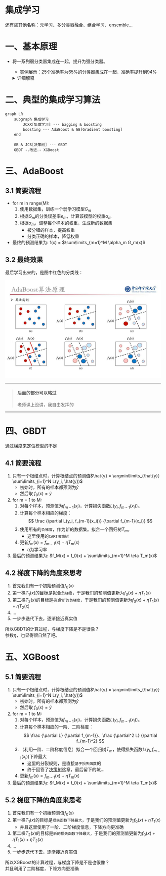 # 集成学习

还有些其他名称：元学习、多分类器融合、组合学习、ensemble...

# 一、基本原理

- 将一系列弱分类器集成在一起，提升为强分类器。
    - 实例展示：25个准确率为65%的分类器集成在一起，准确率提升到94%

    <details>
    <summary>详细解释</summary>

    ![ensemble](pngs/ensemble.png)

    </details>

# 二、典型的集成学习算法

```mermaid
graph LR
    subgraph 集成学习
        JCXX[集成学习] --- bagging & boosting
        boosting --- AdaBoost & GB[Gradient boosting]
    end
    
    GB & JCS[决策树] --- GBDT
    GBDT -.改进.- XGBoost
```

# 三、AdaBoost

## 3.1 简要流程

- for m in range(M):
    1. 使用数据集，训练一个弱学习模型$G_m$
    2. 根据$G_m$的分类误差率$e_m$，计算该模型的权重$\alpha_m$
    3. 根据$\alpha_m$，调整每个样本的权重，生成新的数据集
        - 被分错的样本，提高权重
        - 分类正确的样本，降低权重
- 最终的预测结果为: f(x) = $\sum\limits_{m=1}^M \alpha_m G_m(x)$

## 3.2 最终效果

最后学习出来的，是图中红色的分类线：

![AdaBoost](pngs/AdaBoost.png)

---

> #### 后面的部分可以略过
> 老师课上没讲，我自由发挥的

---

# 四、GBDT

通过梯度来定位模型的不足

## 4.1 简要流程

1. 只有一个根结点时，计算根结点的预测值$\hat{y} = \argmin\limits_{\hat{y}} \sum\limits_{i=1}^N L(y_i, \hat{y})$
    - 初始时，所有的样本都预测为$\hat{y}$
    - 然后取 $f_0(x) = \hat{y}$
2. for m = 1 to M:
    1. 对每个样本，预测值为$f_{m-1}(x_i)$，计算损失函数$L(y_i, f_{m-1}(x_i))$。
    2. 计算每个样本相应的梯度：
        $$
        \frac {\partial L(y_i, f_{m-1}(x_i))} {\partial f_{m-1}(x_i)}
        $$
    3. 使用所有的`负梯度`，作为新的数据集。拟合一个回归树$T_m$。
        - 这里使用的`CART决策树`
    4. 更新$f_m(x) = f_{m-1}(x) + \eta T_m(x)$
        - $\eta$为学习率
3. 最后的预测结果为: $f_M(x) = f_0(x) + \sum\limits_{m=1}^M \eta T_m(x)$

## 4.2 梯度下降的角度来思考

1. 首先我们有一个初始预测值$f_0(x)$
2. 第一棵$T_1(x)$的目标是拟合`负梯度`，于是我们的预测值更新为$f_0(x) + \eta T_1(x)$
3. 第二棵$T_2(x)$的目标是拟合`新的负梯度`，于是我们的预测值更新为$f_0(x) + \eta T_1(x) + \eta T_2(x)$
4. ...
5. 一步步迭代下去，逐渐接近真实值

所以GBDT的计算过程，与梯度下降是不是很像？  
参数$\eta$，也显得很自然了吧。

# 五、XGBoost

## 5.1 简要流程

1. 只有一个根结点时，计算根结点的预测值$\hat{y} = \argmin\limits_{\hat{y}} \sum\limits_{i=1}^N L(y_i, \hat{y})$
    - 初始时，所有的样本都预测为$\hat{y}$
    - 然后取 $f_0(x) = \hat{y}$
2. for m = 1 to M:
    1. 对每个样本，预测值为$f_{m-1}(x_i)$，计算损失函数$L(y_i, f_{m-1}(x_i))$。
    2. 计算每个样本相应的一阶、二阶梯度：
        $$
        \frac {\partial L} {\partial f_{m-1}}、\frac {\partial^2 L} {\partial f_{m-1}^2}
        $$
    3. （利用一阶、二阶梯度信息）拟合一个回归树$T_m$，使得损失函数$L(y_i, f_{m-1}(x_i))$下降最大
        - 这里的分裂规则，是直接`基于损失函数`的
        - 终于回答了[决策树](模式识别与机器学习/监督学习/决策树.md)这章，最后留下的坑...
    4. 更新$f_m(x) = f_{m-1}(x) + \eta T_m(x)$
3. 最后的预测结果为: $f_M(x) = f_0(x) + \sum\limits_{m=1}^M \eta T_m(x)$

## 5.2 梯度下降的角度来思考

1. 首先我们有一个初始预测值$f_0(x)$
2. 第一棵$T_1(x)$的目标是`损失函数下降最大`，于是我们的预测值更新为$f_0(x) + \eta T_1(x)$
    - 并且这里使用了一阶、二阶梯度信息，下降方向更准确
3. 第二棵$T_2(x)$的目标是`新的损失函数下降最大`，于是我们的预测值更新为$f_0(x) + \eta T_1(x) + \eta T_2(x)$
4. ...
5. 一步步迭代下去，逐渐接近真实值


所以XGBoost的计算过程，与梯度下降是不是也很像？  
并且利用了二阶梯度，下降方向更准确